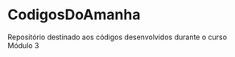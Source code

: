 # CodigosDoAmanha
Repositório destinado aos códigos desenvolvidos durante o curso
<br> Módulo 3 <br>
